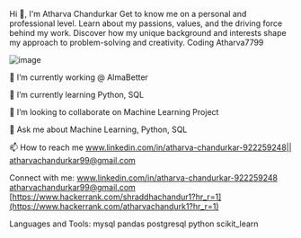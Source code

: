 Hi 👋, I'm Atharva Chandurkar
Get to know me on a personal and professional level. Learn about my passions, values, and the driving force behind my work. Discover how my unique background and interests shape my approach to problem-solving and creativity.
Coding
Atharva7799

![image](https://github.com/Atharva070799/Atharva7799/assets/130131832/748b51af-0a5d-4143-b7be-30ee0925ae49)



🔭 I’m currently working @ AlmaBetter

🌱 I’m currently learning Python, SQL

👯 I’m looking to collaborate on Machine Learning Project

💬 Ask me about Machine Learning, Python, SQL

📫 How to reach me www.linkedin.com/in/atharva-chandurkar-922259248|| atharvachandurkar99@gmail.com


Connect with me:
www.linkedin.com/in/atharva-chandurkar-922259248 atharvachandurkar99@gmail.com [https://www.hackerrank.com/shraddhachandur1?hr_r=1](https://www.hackerrank.com/atharvachandurk1?hr_r=1)

Languages and Tools:
mysql pandas postgresql python scikit_learn 
